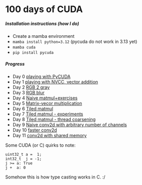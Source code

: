 # 100 days of CUDA


<!-- WARNING: THIS FILE WAS AUTOGENERATED! DO NOT EDIT! -->

##### Installation instructions (how I do)

- Create a mamba environment
- `mamba install python=3.12` (pycuda do not work in 3.13 yet)
- `mamba cuda`
- `pip install pycuda`

##### Progress

- Day 0 [playing with
  PyCUDA](https://xl0.github.io/cuda-100/day_00_pycuda.html)
- Day 1 [playing with NVCC, vector
  addition](https://github.com/xl0/cuda-100/tree/master/nbs/day_01_nvcc)
- Day 2 [RGB 2
  gray](https://xl0.github.io/cuda-100/day_02_grayscale.html)
- Day 3 [RGB blur](https://xl0.github.io/cuda-100/day_03_blurry.html)
- Day 4 [Naive
  matmul+exercises](https://xl0.github.io/cuda-100/day_04_matmul.html)
- Day 5 [Matrix-vecor
  multiplication](https://xl0.github.io/cuda-100/day_05_matrix-vector.html)
- Day 6 [Tiled
  matmul](https://xl0.github.io/cuda-100/day_06_matmul-tiled.html)
- Day 7 [Tiled matmul -
  experiments](https://xl0.github.io/cuda-100/day_07_matmul-tiled-experiments.html)
- Day 8 [Tiled matmul - thread
  coarsening](https://xl0.github.io/cuda-100/day_08_thread-coarsening.html)
- Day 9 [Naive conv2d with arbitrary number of
  channels](https://xl0.github.io/cuda-100/day_09_conv2d.html)
- Day 10 [faster
  conv2d](https://xl0.github.io/cuda-100/day_10_conv2d-experiments.html)
- Day 11 [conv2d with shared
  memory](https://xl0.github.io/cuda-100/day_11_conv2d-halo.html)

Some CUDA (or C) quirks to note:

    uint32_t a =  1;
    int32_t  j = -1;
    j >= a: True
    j +  a: 0

Somehow this is how type casting works in C. :/
